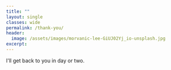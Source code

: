 ```yaml
---
title: ""
layout: single
classes: wide
permalink: /thank-you/
header:
  image: /assets/images/morvanic-lee-GiUJ02Yj_io-unsplash.jpg
excerpt:
---
```



I'll get back to you in day or two.
